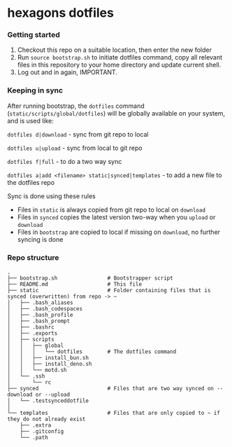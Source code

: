 # hexagons dotfiles

### Getting started

1. Checkout this repo on a suitable location, then enter the new folder
2. Run `source bootstrap.sh` to initiate dotfiles command, copy all relevant files in this repository to your home directory and update current shell.
3. Log out and in again, IMPORTANT.

### Keeping in sync

After running bootstrap, the `dotfiles` command (`static/scripts/global/dotfiles`) will be globally available on your system, and is used like:

`dotfiles d|download` - sync from git repo to local

`dotfiles u|upload` - sync from local to git repo

`dotfiles f|full` - to do a two way sync

`dotfiles a|add <filename> static|synced|templates` - to add a new file to the dotfiles repo

Sync is done using these rules 

*   Files in `static` is always copied from git repo to local on `download`
*   Files in `synced` copies the latest version two-way when you `upload` or `download`
*   Files in `bootstrap` are copied to local if missing on `download`, no further syncing is done

### Repo structure

```
.
├── bootstrap.sh                # Bootstrapper script
├── README.md                   # This file
├── static                      # Folder containing files that is synced (overwritten) from repo -> ~
│   ├── .bash_aliases
│   ├── .bash_codespaces
│   ├── .bash_profile
│   ├── .bash_prompt
│   ├── .bashrc
│   ├── .exports
│   ├── scripts
│   │   ├── global
│   │   │   └── dotfiles        # The dotfiles command
│   │   ├── install_bun.sh
│   │   ├── install_deno.sh
│   │   └── motd.sh
│   └── .ssh
│       └── rc
├── synced                      # Files that are two way synced on --download or --upload
│   └── .testsynceddotfile
│
└── templates                   # Files that are only copied to ~ if they do not already exist
    ├── .extra                  
    ├── .gitconfig
    └── .path
```
